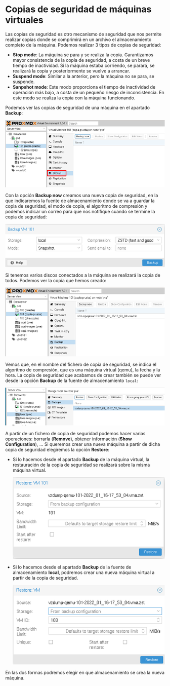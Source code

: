 # Copias de seguridad de máquinas virtuales

Las copias de seguridad es otro mecanismo de seguridad que nos permite realizar copias donde se comprimirá en un archivo el almacenamiento completo de la máquina. Podemos realizar 3 tipos de copias de seguridad:

* **Stop mode**: La máquina se para y se realiza la copia. Garantizamos mayor consistencia de la copia de seguridad, a costa de un breve tiempo de inactividad. Si la máquina estaba corriendo, se parará, se realizará la copia y posteriormente se vuelve a arrancar.
* **Suspend mode**: Similar a la anterior, pero la máquina no se para, se suspende.
* **Sanpshot mode**: Este modo proporciona el tiempo de inactividad de operación más bajo, a costa de un pequeño riesgo de inconsistencia. En este modo se realiza la copia con la máquina funcionando.

Podemos ver las copias de seguridad de una máquina en el apartado **Backup**:

![backup](img/backup1.png)

Con la opción **Backup now** creamos una nueva copia de seguridad, en la que indicaremos la fuente de almacenamiento donde se va a guardar la copia de seguridad, el modo de copia, el algoritmo de compresión y podemos indicar un correo para que nos notifique cuando se termine la copia de seguridad:

![backup](img/backup2.png)

Si tenemos varios discos conectados a la máquina se realizará la copia de todos. Podemos ver la copia que hemos creado:

![backup](img/backup3.png)

Vemos que, en el nombre del fichero de copia de seguridad, se indica el algoritmo de compresión, que es una máquina virtual (qemu), la fecha y la hora. La copia de seguridad que acabamos de crear también se puede ver desde la opción **Backup** de la fuente de almacenamiento `local`:

![backup](img/backup4.png)

A partir de un fichero de copia de seguridad podemos hacer varias operaciones: borrarla (**Remove**), obtener información (**Show Configuration**), ...
Si queremos crear una nueva máquina a partir de dicha copia de seguridad elegiremos la opción **Restore**:

* Si lo hacemos desde el apartado **Backup** de la máquina virtual, la restauración de la copia de seguridad se realizará sobre la misma máquina virtual.

    ![backup](img/backup5.png)

* Si lo hacemos desde el apartado **Backup** de la fuente de almacenamiento **local**, podremos crear una nueva máquina virtual a partir de la copia de seguridad.

    ![backup](img/backup6.png)

En las dos formas podremos elegir en que almacenamiento se crea la nueva máquina.
